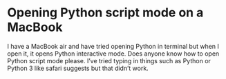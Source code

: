 
# Opening Python script mode on a MacBook

I have a  MacBook air and have tried opening Python in terminal but when I open it, it opens Python interactive mode. Does anyone know how to open Python script mode please.
I’ve tried typing in things such as Python or Python 3 like safari suggests but that didn’t work.

        